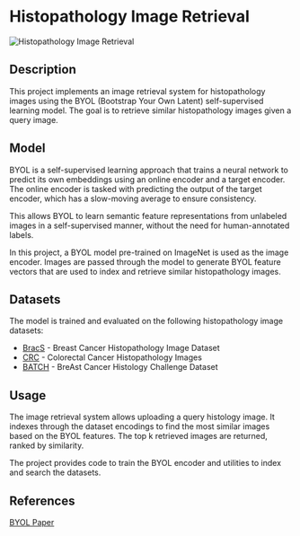 # Histopathology Image Retrieval
![Histopathology Image Retrieval](https://production-media.paperswithcode.com/methods/Screenshot_2021-03-15_at_19.58.32_ENGHInW.png)
## Description

This project implements an image retrieval system for histopathology images using the BYOL (Bootstrap Your Own Latent) self-supervised learning model. The goal is to retrieve similar histopathology images given a query image.

## Model

BYOL is a self-supervised learning approach that trains a neural network to predict its own embeddings using an online encoder and a target encoder. The online encoder is tasked with predicting the output of the target encoder, which has a slow-moving average to ensure consistency. 

This allows BYOL to learn semantic feature representations from unlabeled images in a self-supervised manner, without the need for human-annotated labels.

In this project, a BYOL model pre-trained on ImageNet is used as the image encoder. Images are passed through the model to generate BYOL feature vectors that are used to index and retrieve similar histopathology images.

## Datasets  

The model is trained and evaluated on the following histopathology image datasets:

- [BracS](https://www.bracs.icar.cnr.it/) - Breast Cancer Histopathology Image Dataset
- [CRC](https://warwick.ac.uk/fac/cross\_fac/tia/data/extended\_crc\_grading/) - Colorectal Cancer Histopathology Images  
- [BATCH](https://iciar2018-challenge.grand-challenge.org/Dataset/) - BreAst Cancer Histology Challenge Dataset

## Usage

The image retrieval system allows uploading a query histology image. It indexes through the dataset encodings to find the most similar images based on the BYOL features. The top k retrieved images are returned, ranked by similarity.

The project provides code to train the BYOL encoder and utilities to index and search the datasets.

## References

[BYOL Paper](http://proceedings.neurips.cc/paper/2020/hash/f3ada80d5c4ee70142b17b8192b2958e-Abstract.html)
